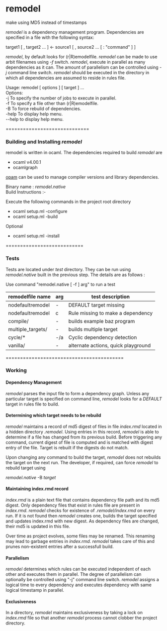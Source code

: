 remodel
==============================

make using MD5 instead of timestamps

_remodel_ is a dependency management program. Dependencies are
specified in a file with the following syntax:

target1 [ , target2 ... ] <- source1 [ , source2 ... [ : "command" ] ]

_remodel_, by default looks for (r|R)emodelfile. _remodel_ can be made
to use arbit filenames using _-f_ switch.  _remodel_, execute in parallel
as many dependencies as it can. The amount of parallelism can be controlled
using _-j_ command line switch. _remodel_ should be executed in the
directory in which all dependencies are assumed to reside in rules file.

Usage: remodel [ options ] [ target ] ...  
Options:  
  -j  To specify the number of jobs to execute in parallel.  
  -f  To specify a file other than (r|R)emodelfile.  
  -B  To force rebuild of dependencies.  
  -help To display help menu.  
  --help to display help menu.  


=============================

### Building and Installing _remodel_

remodel is written in ocaml. The dependencies required to build _remodel_ are

  * ocaml v4.00.1
  * ocamlgraph

[opam](http://opam.ocaml.org/doc/Quick_Install.html) can be used to manage compiler versions and library dependencies.


Binary name : _remodel.native_  
Build Instructions :-  

  Execute the following commands in the project root directory  

  * ocaml setup.ml -configure
  * ocaml setup.ml -build
  
  Optional
  * ocaml setup.ml -install

===========================

### Tests

Tests are located under _test_ directory. They can be run using 
_remodel.native_ built in the previous step. The details are as follows :  

Use command "remodel.native [ -f  <remodelfile name> ] arg" to run a test

| remodelfile name  | arg | test description                    |
| ----------------  | --- | -----------------                   |
| nodefaultremodel  | -   | DEFAULT target missing              |
| nodefaultremodel  | c   | Rule missing to make a dependency   |
| compile/          | -   | builds example baz program          |
| multiple_targets/ | -   | builds multiple target              |
| cycle/*           | -/a | Cyclic dependency detection         |
| vanilla/          | -   | alternate actions, quick playground |


=========================================

### Working

#### Dependency Management

_remodel_ parses the input file to form a dependency graph. Unless any particular target is
specified on command line, _remodel_ looks for a _DEFAULT_ target in rules file to build.


#### Determining which target needs to be rebuild

_remodel_ maintains a record of md5 digest of files in file _index.rmd_ located in a hidden
directory _.remodel_. Using entries in this record, _remodel_ is able to determine if a file
has changed from its previous build. Before triggering any command, current digest of file
is computed and is matched with digest entry of the file. Target is rebuilt if the digests
 do not match.

Upon changing any command to build the target, _remodel_ does not rebuilds the target on the
next run. The developer, if required, can force _remodel_ to rebuild target using  

  _remodel.native_ -B _target_


#### Maintaining index.rmd record

_index.rmd_ is a plain text file that contains dependency file path and its md5 digest. Only
dependency files that exist in rules file are present in _index.rmd_.  _remodel_ checks for 
existence of _.remodel/index.rmd_ on every run. If it is not found then _remodel_ creates
one, builds the target specified and updates index.rmd with new digest. As dependency files
are changed, their md5 is updated in this file.


Over time as project evolves, some files may be renamed. This renaming may lead to garbage
entries in _index.rmd_. _remodel_ takes care of this and prunes non-existent entries after
a successfull build.


#### Parallelism

_remodel_ determines which rules can be executed independent of each other and executes them
in parallel. The degree of parallelism can optionally be controlled using "-j" command line
switch. _remodel_ assigns a logical time to every dependency and executes dependency with
same logical timestamp in parallel.


#### Exclusiveness

In a directory, _remodel_ maintains exclusiveness by taking a lock on _index.rmd_ file so that
another _remodel_ process cannot clobber the project directory.
